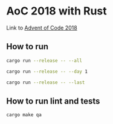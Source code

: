# AoC 2018 with Rust

Link to [Advent of Code 2018](https://adventofcode.com/2018)

## How to run

```bash
cargo run --release -- --all
```

```bash
cargo run --release -- --day 1
```

```bash
cargo run --release -- --last
```

## How to run lint and tests

```bash
cargo make qa
```
